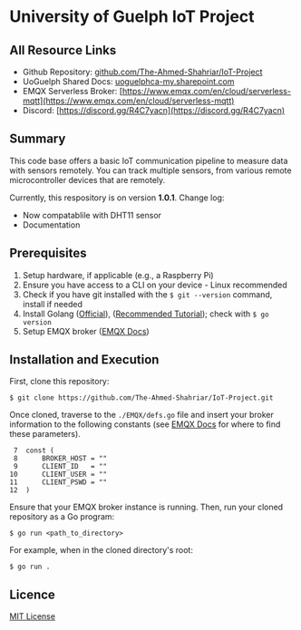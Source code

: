 # University of Guelph IoT Project




## All Resource Links
- Github Repository: [github.com/The-Ahmed-Shahriar/IoT-Project](github.com/The-Ahmed-Shahriar/IoT-Project)
- UoGuelph Shared Docs: [uoguelphca-my.sharepoint.com](https://uoguelphca-my.sharepoint.com/:f:/r/personal/ashahr01_uoguelph_ca/Documents/UoGuelph%20IoT%20Project?csf=1&web=1&e=Kde6Pv)
- EMQX Serverless Broker: [https://www.emqx.com/en/cloud/serverless-mqtt](https://www.emqx.com/en/cloud/serverless-mqtt)
- Discord: [https://discord.gg/R4C7yacn](https://discord.gg/R4C7yacn)




## Summary
This code base offers a basic IoT communication pipeline to measure data with sensors remotely. You can track multiple sensors, from various remote microcontroller devices that are remotely.

Currently, this respository is on version **1.0.1**. Change log:
- Now compatablile with DHT11 sensor
- Documentation




## Prerequisites
1. Setup hardware, if applicable (e.g., a Raspberry Pi)
2. Ensure you have access to a CLI on your device - Linux recommended
3. Check if you have git installed with the `$ git --version` command, install if needed
4. Install Golang ([Official](https://go.dev/doc/install)), ([Recommended Tutorial](https://www.jeremymorgan.com/tutorials/raspberry-pi/install-go-raspberry-pi/)); check with `$ go version`
5. Setup EMQX broker ([EMQX Docs](https://uoguelphca-my.sharepoint.com/:f:/g/personal/ashahr01_uoguelph_ca/EhQMqrHUTQFKjK_VrGjcd0IBp4cKtjbfAYb7HMb2N8KnBw/))




## Installation and Execution
First, clone this repository:
```
$ git clone https://github.com/The-Ahmed-Shahriar/IoT-Project.git
```

Once cloned, traverse to the `./EMQX/defs.go` file and insert your broker information to the following constants (see [EMQX Docs](https://uoguelphca-my.sharepoint.com/:f:/g/personal/ashahr01_uoguelph_ca/EhQMqrHUTQFKjK_VrGjcd0IBp4cKtjbfAYb7HMb2N8KnBw/) for where to find these parameters).
```
 7  const (
 8  	BROKER_HOST = ""
 9  	CLIENT_ID   = ""
10  	CLIENT_USER = ""
11  	CLIENT_PSWD = ""
12  )
```

Ensure that your EMQX broker instance is running. Then, run your cloned repository as a Go program:
```
$ go run <path_to_directory>
```

For example, when in the cloned directory's root:
```
$ go run .
```




## Licence
[MIT License](LICENSE)

